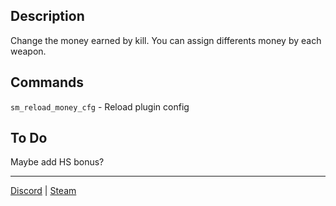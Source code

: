 ## Description
Change the money earned by kill. 
You can assign differents money by each weapon.

## Commands
`sm_reload_money_cfg` - Reload plugin config

## To Do
Maybe add HS bonus?

***
[Discord](https://discord.com/users/476946479110684683) | [Steam](https://steamcommunity.com/id/nathyzinhaa)
